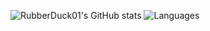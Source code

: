 <!--
### Hi there 👋
**RubberDuck01/RubberDuck01** is a ✨ _special_ ✨ repository because its `README.md` (this file) appears on your GitHub profile.

Here are some ideas to get you started:

- 🔭 I’m currently working on ...
- 🌱 I’m currently learning ...
- 👯 I’m looking to collaborate on ...
- 🤔 I’m looking for help with ...
- 💬 Ask me about ...
- 📫 How to reach me: ...
- 😄 Pronouns: ...
- ⚡ Fun fact: ...
-->

<!--
![RubberDuck01's GitHub stats](https://github-readme-stats.vercel.app/api?username=RubberDuck01&show_icons=true&theme=gruvbox)
-->

![RubberDuck01's GitHub stats](https://github-readme-stats.vercel.app/api?username=RubberDuck01&show_icons=true&theme=gruvbox)
![Languages](https://github-readme-stats.vercel.app/api/top-langs/?username=RubberDuck01&count_private=true&theme=gruvbox&layout=donut)
